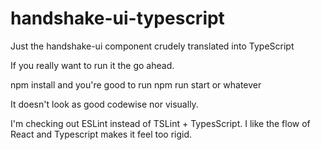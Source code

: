 # handshake-ui-typescript
Just the handshake-ui component crudely translated into TypeScript

If you really want to run it the go ahead.  

npm install and you're good to run npm run start or whatever

It doesn't look as good codewise nor visually.

I'm checking out ESLint instead of TSLint + TypesScript.  I like the flow of React and Typescript makes it feel too rigid.
